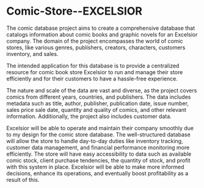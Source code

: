 # Comic-Store--EXCELSIOR
The comic database project aims to create a comprehensive database that catalogs information about comic books and graphic novels for an Excelsior company. The domain of the project encompasses the world of comic stores, like various genres, publishers, creators, characters, customers inventory, and sales.

The intended application for this database is to provide a centralized resource for comic book store Excelsior to run and manage their store efficiently and for their customers to have a hassle-free experience.

The nature and scale of the data are vast and diverse, as the project covers comics from different years, countries, and publishers. The data includes metadata such as title, author, publisher, publication date, issue number, sales price sale date, quantity and quality of comics, and other relevant information. Additionally, the project also includes customer data.

Excelsior will be able to operate and maintain their company smoothly due to my design for the comic store database. The well-structured database will allow the store to handle day-to-day duties like inventory tracking, customer data management, and financial performance monitoring more efficiently. The store will have easy accessibility to data such as available comic stock, client purchase tendencies, the quantity of stock, and profit with this system in place. Excelsior will be able to make more informed decisions, enhance its operations, and eventually boost profitability as a result of this.
